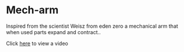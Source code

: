 # Mech-arm
Inspired from the scientist Weisz from eden zero a mechanical arm that when used parts expand and contract..

Click [here](https://drive.google.com/drive/u/0/folders/1Vq17I38wFoTqGGGKcUWiox6YrxYZCGyI) to view a video 
